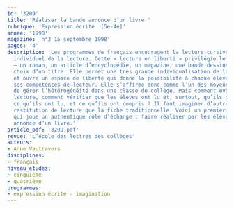 ```yaml
---
id: '3209'
title: 'Réaliser la bande annonce d’un livre '
rubrique: 'Expression écrite  [5e-4e]'
annee: '1998'
magazine: 'n°3 15 septembre 1998'
pages: '4'
description: 'Les programmes de français encouragent la lecture cursive, le plaisir
  individuel de la lecture… Cette « lecture en liberté » privilégie le fait de lire
  – un roman, un article d’encyclopédie, un magazine, une bande dessinée… – sur le
  choix d’un titre. Elle permet une très grande individualisation de la pédagogie
  et ouvre un espace de liberté qui donne la possibilité à chaque élève de lire selon
  ses compétences de lecteur. Elle s’affirme donc comme l’un des moyens permettant
  de gérer l’hétérogénéité dans une classe de collège. Mais comment évaluer cette
  lecture, comment vérifier que les élèves ont lu et, surtout, qu’ils ont compris
  ce qu’ils ont lu, et ce qu’ils ont compris ? Il faut imaginer d’autres formes de
  restitution de lecture que la fiche traditionnelle. Voici un premier exemple d’activité
  qui joue un authentique rôle d’échange : faire réaliser par les élèves la bande
  annonce d’un livre.'
article_pdf: '3209.pdf'
revue: 'L’école des lettres des collèges'
auteurs:
- Anne Vautravers
disciplines:
- français
niveau_etudes:
- cinquième
- quatrième
programmes:
- expression écrite - imagination
---
```

